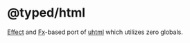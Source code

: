 # @typed/html

[Effect](https://github.com/Effect-TS/io) and [Fx](../fx)-based port of [uhtml](https://github.com/webreflection/uhtml) which
utilizes zero globals.